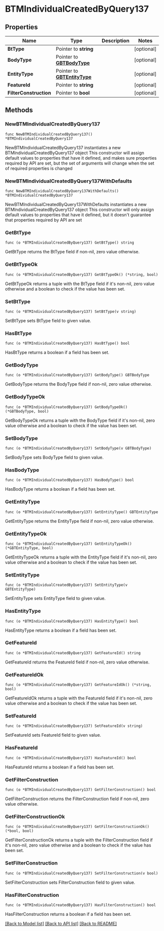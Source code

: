 # BTMIndividualCreatedByQuery137

## Properties

Name | Type | Description | Notes
------------ | ------------- | ------------- | -------------
**BtType** | Pointer to **string** |  | [optional] 
**BodyType** | Pointer to [**GBTBodyType**](GBTBodyType.md) |  | [optional] 
**EntityType** | Pointer to [**GBTEntityType**](GBTEntityType.md) |  | [optional] 
**FeatureId** | Pointer to **string** |  | [optional] 
**FilterConstruction** | Pointer to **bool** |  | [optional] 

## Methods

### NewBTMIndividualCreatedByQuery137

`func NewBTMIndividualCreatedByQuery137() *BTMIndividualCreatedByQuery137`

NewBTMIndividualCreatedByQuery137 instantiates a new BTMIndividualCreatedByQuery137 object
This constructor will assign default values to properties that have it defined,
and makes sure properties required by API are set, but the set of arguments
will change when the set of required properties is changed

### NewBTMIndividualCreatedByQuery137WithDefaults

`func NewBTMIndividualCreatedByQuery137WithDefaults() *BTMIndividualCreatedByQuery137`

NewBTMIndividualCreatedByQuery137WithDefaults instantiates a new BTMIndividualCreatedByQuery137 object
This constructor will only assign default values to properties that have it defined,
but it doesn't guarantee that properties required by API are set

### GetBtType

`func (o *BTMIndividualCreatedByQuery137) GetBtType() string`

GetBtType returns the BtType field if non-nil, zero value otherwise.

### GetBtTypeOk

`func (o *BTMIndividualCreatedByQuery137) GetBtTypeOk() (*string, bool)`

GetBtTypeOk returns a tuple with the BtType field if it's non-nil, zero value otherwise
and a boolean to check if the value has been set.

### SetBtType

`func (o *BTMIndividualCreatedByQuery137) SetBtType(v string)`

SetBtType sets BtType field to given value.

### HasBtType

`func (o *BTMIndividualCreatedByQuery137) HasBtType() bool`

HasBtType returns a boolean if a field has been set.

### GetBodyType

`func (o *BTMIndividualCreatedByQuery137) GetBodyType() GBTBodyType`

GetBodyType returns the BodyType field if non-nil, zero value otherwise.

### GetBodyTypeOk

`func (o *BTMIndividualCreatedByQuery137) GetBodyTypeOk() (*GBTBodyType, bool)`

GetBodyTypeOk returns a tuple with the BodyType field if it's non-nil, zero value otherwise
and a boolean to check if the value has been set.

### SetBodyType

`func (o *BTMIndividualCreatedByQuery137) SetBodyType(v GBTBodyType)`

SetBodyType sets BodyType field to given value.

### HasBodyType

`func (o *BTMIndividualCreatedByQuery137) HasBodyType() bool`

HasBodyType returns a boolean if a field has been set.

### GetEntityType

`func (o *BTMIndividualCreatedByQuery137) GetEntityType() GBTEntityType`

GetEntityType returns the EntityType field if non-nil, zero value otherwise.

### GetEntityTypeOk

`func (o *BTMIndividualCreatedByQuery137) GetEntityTypeOk() (*GBTEntityType, bool)`

GetEntityTypeOk returns a tuple with the EntityType field if it's non-nil, zero value otherwise
and a boolean to check if the value has been set.

### SetEntityType

`func (o *BTMIndividualCreatedByQuery137) SetEntityType(v GBTEntityType)`

SetEntityType sets EntityType field to given value.

### HasEntityType

`func (o *BTMIndividualCreatedByQuery137) HasEntityType() bool`

HasEntityType returns a boolean if a field has been set.

### GetFeatureId

`func (o *BTMIndividualCreatedByQuery137) GetFeatureId() string`

GetFeatureId returns the FeatureId field if non-nil, zero value otherwise.

### GetFeatureIdOk

`func (o *BTMIndividualCreatedByQuery137) GetFeatureIdOk() (*string, bool)`

GetFeatureIdOk returns a tuple with the FeatureId field if it's non-nil, zero value otherwise
and a boolean to check if the value has been set.

### SetFeatureId

`func (o *BTMIndividualCreatedByQuery137) SetFeatureId(v string)`

SetFeatureId sets FeatureId field to given value.

### HasFeatureId

`func (o *BTMIndividualCreatedByQuery137) HasFeatureId() bool`

HasFeatureId returns a boolean if a field has been set.

### GetFilterConstruction

`func (o *BTMIndividualCreatedByQuery137) GetFilterConstruction() bool`

GetFilterConstruction returns the FilterConstruction field if non-nil, zero value otherwise.

### GetFilterConstructionOk

`func (o *BTMIndividualCreatedByQuery137) GetFilterConstructionOk() (*bool, bool)`

GetFilterConstructionOk returns a tuple with the FilterConstruction field if it's non-nil, zero value otherwise
and a boolean to check if the value has been set.

### SetFilterConstruction

`func (o *BTMIndividualCreatedByQuery137) SetFilterConstruction(v bool)`

SetFilterConstruction sets FilterConstruction field to given value.

### HasFilterConstruction

`func (o *BTMIndividualCreatedByQuery137) HasFilterConstruction() bool`

HasFilterConstruction returns a boolean if a field has been set.


[[Back to Model list]](../README.md#documentation-for-models) [[Back to API list]](../README.md#documentation-for-api-endpoints) [[Back to README]](../README.md)



